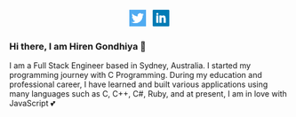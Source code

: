 <p align='center'>
<a href="https://twitter.com/hirengondhiya"><img height="30" src="https://github.com/hirengondhiya/hirengondhiya/blob/master/assets/images/twitter.png?raw=true"></a>&nbsp;&nbsp;
<a href="https://www.linkedin.com/in/hirengondhiya/"><img height="30" src="https://github.com/hirengondhiya/hirengondhiya/blob/master/assets/images/linkedin.png?raw=true"></a>
</p>

### Hi there, I am Hiren Gondhiya 👋

<!--
**hirengondhiya/hirengondhiya** is a ✨ _special_ ✨ repository because its `README.md` (this file) appears on your GitHub profile.

Here are some ideas to get you started:

- 🔭 I’m currently working on ...
- 🌱 I’m currently learning ...
- 👯 I’m looking to collaborate on ...
- 🤔 I’m looking for help with ...
- 💬 Ask me about ...
- 📫 How to reach me: ...
- 😄 Pronouns: ...
- ⚡ Fun fact: ...
-->

I am a Full Stack Engineer based in Sydney, Australia. I started my programming journey with C Programming. During my education and professional career, I have learned and built various applications using many languages such as C, C++, C#, Ruby, and at present,  I am in love with JavaScript :two_hearts:

